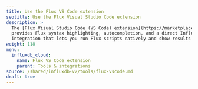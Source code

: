 ```yaml
---
title: Use the Flux VS Code extension
seotitle: Use the Flux Visual Studio Code extension
description: >
  The [Flux Visual Studio Code (VS Code) extension](https://marketplace.visualstudio.com/items?itemName=influxdata.flux)
  provides Flux syntax highlighting, autocompletion, and a direct InfluxDB Cloud server
  integration that lets you run Flux scripts natively and show results in VS Code.
weight: 118
menu:
  influxdb_cloud:
    name: Flux VS Code extension
    parent: Tools & integrations
source: /shared/influxdb-v2/tools/flux-vscode.md
draft: true
---
```


<!-- The content of this file is at 
// SOURCE content/shared/influxdb-v2/tools/flux-vscode.md-->